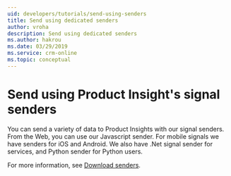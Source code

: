 ```yaml
---
uid: developers/tutorials/send-using-senders
title: Send using dedicated senders
author: vroha
description: Send using dedicated senders
ms.author: hakrou
ms.date: 03/29/2019
ms.service: crm-online
ms.topic: conceptual
---
```

# Send using Product Insight's signal senders

You can send a variety of data to Product Insights with our signal senders. From the Web, you can use our Javascript sender. For mobile signals we have senders for iOS and Android. We also have .Net signal sender for services, and Python sender for Python users.  

For more information, see [Download senders](../downloads/index.md).
